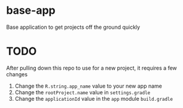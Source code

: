 # base-app

Base application to get projects off the ground quickly

# TODO
After pulling down this repo to use for a new project, it requires a few changes

1. Change the `R.string.app_name` value to your new app name
2. Change the `rootProject.name` value in `settings.gradle`
3. Change the `applicationId` value in the `app` module `build.gradle`
